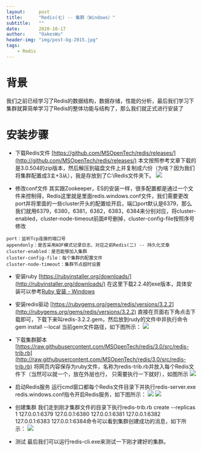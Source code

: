 ```yaml
---
layout:     post
title:      "Redis(七) -- 集群（Windows）"
subtitle:   ""
date:       2020-10-17
author:     "OakesWu"
header-img: "img/post-bg-2015.jpg"
tags:
    - Redis
---
```


# 背景
我们之前已经学习了Redis的数据结构，数据存储，性能的分析，最后我们学习下集群就算简单学习了Redis的整体功能与结构了，那么我们就正式进行安装了

# 安装步骤
- 下载Redis文件
[https://github.com/MSOpenTech/redis/releases/](http://github.com/MSOpenTech/redis/releases/)
本文按照参考文章下载的是3.0.504的zip版本，然后解压到磁盘文件上并复制成六份（为啥？因为我们将集群配置成3主+3从），我是存放到了C:\Redis文件夹下。
![](http://upload-images.jianshu.io/upload_images/9082703-10769ea80f68d2e2.png?imageMogr2/auto-orient/strip%7CimageView2/2/w/1240)

- 修改conf文件
其实跟Zookeeper，ES的安装一样，很多配置都是通过一个文件来控制得，Redis这里就是里面redis.windows.conf文件，我们需要更改port并将里面的一些cluster开头的配置给开启，端口port默认是6379，那么我们就用6379，6380，6381，6382，6383，6384来分别对应，将cluster-enabled，cluster-node-timeout前面#号删掉，cluster-config-file按照序号修改
```
port：监听Tcp连接的端口号
appendonly：是否采用AOF模式记录日志，对应之前Redis(二) -- 持久化文章
cluster-enabled：是否能够加入集群
cluster-config-file：每个集群的配置文件
cluster-node-timeout：集群节点超时设置
```
- 安装ruby
[https://rubyinstaller.org/downloads/](http://rubyinstaller.org/downloads/)
在这里下载2.2.4的exe版本，具体安装可以参考[Ruby 安装 - Windows](http://www.runoob.com/ruby/ruby-installation-windows.html)

- 安装redis驱动
[https://rubygems.org/gems/redis/versions/3.2.2](http://rubygems.org/gems/redis/versions/3.2.2)
直接在页面右下角点击下载即可，下载下来叫redis-3.2.2.gem，然后放到rudy的文件中并执行命令gem install --local 当前gem文件路径，如下图所示：
![](http://upload-images.jianshu.io/upload_images/9082703-0b5c259ba7a27aa9.png?imageMogr2/auto-orient/strip%7CimageView2/2/w/1240)


- 下载集群脚本
[https://raw.githubusercontent.com/MSOpenTech/redis/3.0/src/redis-trib.rb](http://raw.githubusercontent.com/MSOpenTech/redis/3.0/src/redis-trib.rb)
将网页内容保存为ruby文件，名称为redis-trib.rb并放入每个Redis文件下（当然可以就一个，放在外层也行， 只需要执行一下就好），如图所示
![](http://upload-images.jianshu.io/upload_images/9082703-92206166eaf42190.png?imageMogr2/auto-orient/strip%7CimageView2/2/w/1240)

- 启动Redis服务
运行cmd窗口都每个Redis文件目录下并执行redis-server.exe redis.windows.conf指令开启Redis服务，如下图所示：
![](http://upload-images.jianshu.io/upload_images/9082703-eccf299ecd03bc8f.png?imageMogr2/auto-orient/strip%7CimageView2/2/w/1240)
![](http://upload-images.jianshu.io/upload_images/9082703-c57a2bd3e3d1b65e.png?imageMogr2/auto-orient/strip%7CimageView2/2/w/1240)

- 创建集群
我们走到刚才集群文件的目录下执行redis-trib.rb create --replicas 1 127.0.0.1:6379 127.0.0.1:6380 127.0.0.1:6381 127.0.0.1:6382 127.0.0.1:6383 127.0.0.1:6384命令可以看到集群创建成功的消息，如下所示：
![](http://upload-images.jianshu.io/upload_images/9082703-0a4fc349543dc780.png?imageMogr2/auto-orient/strip%7CimageView2/2/w/1240)

- 测试
最后我们可以运行redis-cli.exe来测试一下刚才建好的集群。
